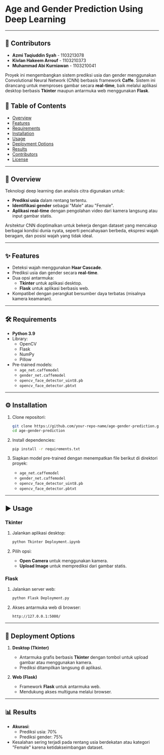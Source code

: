 # Age and Gender Prediction Using Deep Learning
---

## 👥 Contributors

- **Azmi Taqiuddin Syah** - 1103213078
- **Kivlan Hakeem Arrouf** - 1103210373
- **Muhammad Abi Kurniawan** - 1103210041

Proyek ini mengembangkan sistem prediksi usia dan gender menggunakan Convolutional Neural Network (CNN) berbasis framework **Caffe**. Sistem ini dirancang untuk memproses gambar secara **real-time**, baik melalui aplikasi desktop berbasis **Tkinter** maupun antarmuka web menggunakan **Flask**.

## 📑 Table of Contents
- [Overview](#overview)
- [Features](#features)
- [Requirements](#requirements)
- [Installation](#installation)
- [Usage](#usage)
- [Deployment Options](#deployment-options)
- [Results](#results)
- [Contributors](#contributors)
- [License](#license)

---

## 🌟 Overview

Teknologi deep learning dan analisis citra digunakan untuk:
- **Prediksi usia** dalam rentang tertentu.
- **Identifikasi gender** sebagai "Male" atau "Female".
- **Aplikasi real-time** dengan pengolahan video dari kamera langsung atau input gambar statis.

Arsitektur CNN dioptimalkan untuk bekerja dengan dataset yang mencakup berbagai kondisi dunia nyata, seperti pencahayaan berbeda, ekspresi wajah beragam, dan posisi wajah yang tidak ideal.

---

## ✨ Features

- Deteksi wajah menggunakan **Haar Cascade**.
- Prediksi usia dan gender secara **real-time**.
- Dua opsi antarmuka:
  - **Tkinter** untuk aplikasi desktop.
  - **Flask** untuk aplikasi berbasis web.
- Kompatibel dengan perangkat bersumber daya terbatas (misalnya kamera keamanan).

---

## 🛠 Requirements

- **Python 3.9**
- Library:
  - OpenCV
  - Flask
  - NumPy
  - Pillow
- Pre-trained models:
  - `age_net.caffemodel`
  - `gender_net.caffemodel`
  - `opencv_face_detector_uint8.pb`
  - `opencv_face_detector.pbtxt`

---

## ⚙️ Installation

1. Clone repositori:
   ```bash
   git clone https://github.com/your-repo-name/age-gender-prediction.git
   cd age-gender-prediction
   ```

2. Install dependencies:
   ```bash
   pip install -r requirements.txt
   ```

3. Siapkan model pre-trained dengan menempatkan file berikut di direktori proyek:
   - `age_net.caffemodel`
   - `gender_net.caffemodel`
   - `opencv_face_detector_uint8.pb`
   - `opencv_face_detector.pbtxt`

---

## ▶️ Usage

### **Tkinter**
1. Jalankan aplikasi desktop:
   ```bash
   python Tkinter Deployment.ipynb
   ```

2. Pilih opsi:
   - **Open Camera** untuk menggunakan kamera.
   - **Upload Image** untuk memprediksi dari gambar statis.

### **Flask**
1. Jalankan server web:
   ```bash
   python Flask Deployment.py
   ```

2. Akses antarmuka web di browser:
   ```
   http://127.0.0.1:5000/
   ```

---

## 🚀 Deployment Options

1. **Desktop (Tkinter)**
   - Antarmuka grafis berbasis **Tkinter** dengan tombol untuk upload gambar atau menggunakan kamera.
   - Prediksi ditampilkan langsung di aplikasi.

2. **Web (Flask)**
   - Framework **Flask** untuk antarmuka web.
   - Mendukung akses multiguna melalui browser.

---

## 📊 Results

- **Akurasi**:
  - Prediksi usia: 70%
  - Prediksi gender: 75%
- Kesalahan sering terjadi pada rentang usia berdekatan atau kategori "Female" karena ketidakseimbangan dataset.


